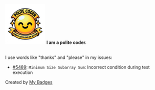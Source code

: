 <img src="https://github.com/my-badges/my-badges/blob/master/badges/polite-coder/polite-coder.png?raw=true" alt="I am a polite coder." title="I am a polite coder." width="128">
<strong>I am a polite coder.</strong>
<br><br>

I use words like "thanks" and "please" in my issues:

- <a href="https://github.com/LeetCode-Feedback/LeetCode-Feedback/issues/5489">#5489</a>: `Minimum Size Subarray Sum`: Incorrect condition during test execution


Created by <a href="https://github.com/my-badges/my-badges">My Badges</a>